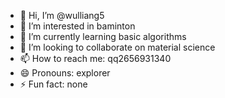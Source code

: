 - 👋 Hi, I’m @wulliang5
- 👀 I’m interested in baminton
- 🌱 I’m currently learning basic algorithms
- 💞️ I’m looking to collaborate on material science
- 📫 How to reach me: qq2656931340
- 😄 Pronouns: explorer
- ⚡ Fun fact: none

<!---
wulliang5/wulliang5 is a ✨ special ✨ repository because its `README.md` (this file) appears on your GitHub profile.
You can click the Preview link to take a look at your changes.
--->
